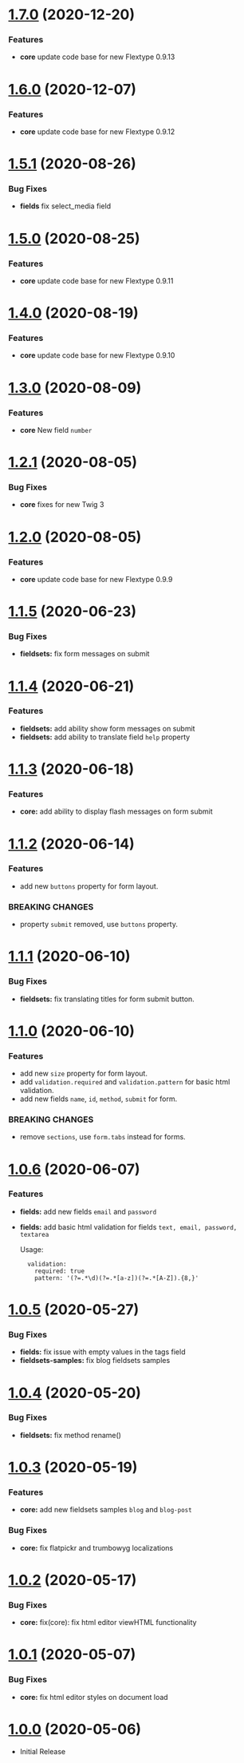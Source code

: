 <a name="1.7.0"></a>
# [1.7.0](https://github.com/flextype-plugins/form/compare/v1.6.0...v1.7.0) (2020-12-20)

### Features

* **core** update code base for new Flextype 0.9.13

<a name="1.6.0"></a>
# [1.6.0](https://github.com/flextype-plugins/form/compare/v1.5.1...v1.6.0) (2020-12-07)

### Features

* **core** update code base for new Flextype 0.9.12

<a name="1.5.1"></a>
# [1.5.1](https://github.com/flextype-plugins/form/compare/v1.5.0...v1.5.1) (2020-08-26)

### Bug Fixes

* **fields** fix select_media field

<a name="1.5.0"></a>
# [1.5.0](https://github.com/flextype-plugins/form/compare/v1.4.0...v1.5.0) (2020-08-25)

### Features

* **core** update code base for new Flextype 0.9.11

<a name="1.4.0"></a>
# [1.4.0](https://github.com/flextype-plugins/form/compare/v1.3.0...v1.4.0) (2020-08-19)

### Features

* **core** update code base for new Flextype 0.9.10

<a name="1.3.0"></a>
# [1.3.0](https://github.com/flextype-plugins/form/compare/v1.2.1...v1.3.0) (2020-08-09)

### Features

* **core** New field `number`

<a name="1.2.1"></a>
# [1.2.1](https://github.com/flextype-plugins/form/compare/v1.2.0...v1.2.1) (2020-08-05)

### Bug Fixes

* **core** fixes for new Twig 3

<a name="1.2.0"></a>
# [1.2.0](https://github.com/flextype-plugins/form/compare/v1.1.5...v1.2.0) (2020-08-05)

### Features

* **core** update code base for new Flextype 0.9.9

<a name="1.1.5"></a>
# [1.1.5](https://github.com/flextype-plugins/form/compare/v1.1.4...v1.1.5) (2020-06-23)

### Bug Fixes

* **fieldsets:** fix form messages on submit

<a name="1.1.4"></a>
# [1.1.4](https://github.com/flextype-plugins/form/compare/v1.1.3...v1.1.4) (2020-06-21)

### Features

* **fieldsets:** add ability show form messages on submit
* **fieldsets:** add ability to translate field `help` property


<a name="1.1.3"></a>
# [1.1.3](https://github.com/flextype-plugins/form/compare/v1.1.2...v1.1.3) (2020-06-18)

### Features

* **core:** add ability to display flash messages on form submit

<a name="1.1.2"></a>
# [1.1.2](https://github.com/flextype-plugins/form/compare/v1.1.1...v1.1.2) (2020-06-14)

### Features

* add new `buttons` property for form layout.

### BREAKING CHANGES

- property `submit` removed, use `buttons` property.

<a name="1.1.1"></a>
# [1.1.1](https://github.com/flextype-plugins/form/compare/v1.1.0...v1.1.1) (2020-06-10)

### Bug Fixes

* **fieldsets:** fix translating titles for form submit button.

<a name="1.1.0"></a>
# [1.1.0](https://github.com/flextype-plugins/form/compare/v1.0.6...v1.1.0) (2020-06-10)

### Features

* add new `size` property for form layout.
* add `validation.required` and `validation.pattern` for basic html validation.
* add new fields `name`, `id`, `method`, `submit` for form.

### BREAKING CHANGES

- remove `sections`, use `form.tabs` instead for forms.

<a name="1.0.6"></a>
# [1.0.6](https://github.com/flextype-plugins/form/compare/v1.0.5...v1.0.6) (2020-06-07)

### Features

* **fields:** add new fields `email` and `password`
* **fields:** add basic html validation for fields `text, email, password, textarea`

    Usage:

    ```
      validation:
        required: true
        pattern: '(?=.*\d)(?=.*[a-z])(?=.*[A-Z]).{8,}'
    ```

<a name="1.0.5"></a>
# [1.0.5](https://github.com/flextype-plugins/form/compare/v1.0.4...v1.0.5) (2020-05-27)

### Bug Fixes

* **fields:** fix issue with empty values in the tags field
* **fieldsets-samples:** fix blog fieldsets samples


<a name="1.0.4"></a>
# [1.0.4](https://github.com/flextype-plugins/form/compare/v1.0.3...v1.0.4) (2020-05-20)

### Bug Fixes

* **fieldsets:** fix method rename()

<a name="1.0.3"></a>
# [1.0.3](https://github.com/flextype-plugins/form/compare/v1.0.2...v1.0.3) (2020-05-19)

### Features

* **core:** add new fieldsets samples `blog` and `blog-post`

### Bug Fixes

* **core:** fix flatpickr and trumbowyg localizations

<a name="1.0.2"></a>
# [1.0.2](https://github.com/flextype-plugins/form/compare/v1.0.1...v1.0.2) (2020-05-17)

### Bug Fixes

* **core:** fix(core): fix html editor viewHTML functionality

<a name="1.0.1"></a>
# [1.0.1](https://github.com/flextype-plugins/form/compare/v1.0.0...v1.0.1) (2020-05-07)

### Bug Fixes

* **core:** fix html editor styles on document load

<a name="1.0.0"></a>
# [1.0.0](https://github.com/flextype-plugins/form) (2020-05-06)
* Initial Release
